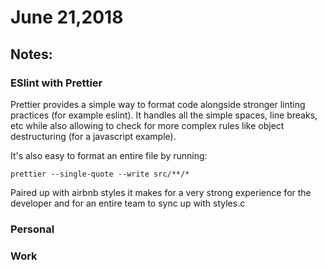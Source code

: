 # June 21,2018

## Notes:

### ESlint with Prettier

Prettier provides a simple way to format code alongside stronger linting practices (for example eslint). It handles all the simple spaces, line breaks, etc while also allowing to check for more complex rules like object destructuring (for a javascript example).

It's also easy to format an entire file by running:

`prettier --single-quote --write src/**/*`

Paired up with airbnb styles it makes for a very strong experience for the developer and for an entire team to sync up with styles.c

### Personal

### Work
